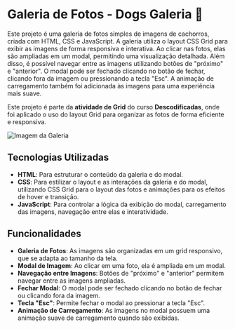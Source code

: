 # Galeria de Fotos - Dogs Galeria 🐾

Este projeto é uma galeria de fotos simples de imagens de cachorros, criada com HTML, CSS e JavaScript. A galeria utiliza o layout CSS Grid para exibir as imagens de forma responsiva e interativa. Ao clicar nas fotos, elas são ampliadas em um modal, permitindo uma visualização detalhada. Além disso, é possível navegar entre as imagens utilizando botões de "próximo" e "anterior". O modal pode ser fechado clicando no botão de fechar, clicando fora da imagem ou pressionando a tecla "Esc". A animação de carregamento também foi adicionada às imagens para uma experiência mais suave.

Este projeto é parte da **atividade de Grid** do curso **Descodificadas**, onde foi aplicado o uso do layout Grid para organizar as fotos de forma eficiente e responsiva.

![Imagem da Galeria](html-css-js/img/galeriadogs.png)



## Tecnologias Utilizadas

- **HTML**: Para estruturar o conteúdo da galeria e do modal.
- **CSS**: Para estilizar o layout e as interações da galeria e do modal, utilizando CSS Grid para o layout das fotos e animações para os efeitos de hover e transição.
- **JavaScript**: Para controlar a lógica da exibição do modal, carregamento das imagens, navegação entre elas e interatividade.

## Funcionalidades

- **Galeria de Fotos**: As imagens são organizadas em um grid responsivo, que se adapta ao tamanho da tela.
- **Modal de Imagem**: Ao clicar em uma foto, ela é ampliada em um modal.
- **Navegação entre Imagens**: Botões de "próximo" e "anterior" permitem navegar entre as imagens ampliadas.
- **Fechar Modal**: O modal pode ser fechado clicando no botão de fechar ou clicando fora da imagem.
- **Tecla "Esc"**: Permite fechar o modal ao pressionar a tecla "Esc".
- **Animação de Carregamento**: As imagens no modal possuem uma animação suave de carregamento quando são exibidas.







